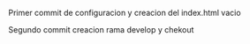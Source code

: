 Primer commit de configuracion y creacion del index.html vacio

Segundo commit creacion rama develop y chekout